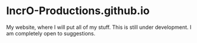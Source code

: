 # IncrO-Productions.github.io
My website, where I will put all of my stuff.
This is still under development. I am completely open to suggestions.
